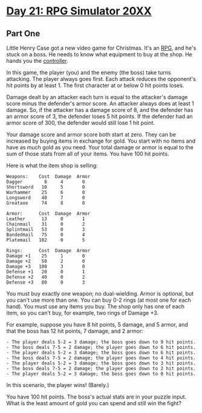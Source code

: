 [Day 21: RPG Simulator 20XX](http://adventofcode.com/day/21)
===========================

Part One
--------

Little Henry Case got a new video game for Christmas. It's an [RPG](https://en.wikipedia.org/wiki/Role-playing_video_game), and he's stuck on a boss. He needs to know what equipment to buy at the shop. He hands you the [controller](https://en.wikipedia.org/wiki/Game_controller).

In this game, the player (you) and the enemy (the boss) take turns attacking. The player always goes first. Each attack reduces the opponent's hit points by at least 1. The first character at or below 0 hit points loses.

Damage dealt by an attacker each turn is equal to the attacker's damage score minus the defender's armor score. An attacker always does at least 1 damage. So, if the attacker has a damage score of 8, and the defender has an armor score of 3, the defender loses 5 hit points. If the defender had an armor score of 300, the defender would still lose 1 hit point.

Your damage score and armor score both start at zero. They can be increased by buying items in exchange for gold. You start with no items and have as much gold as you need. Your total damage or armor is equal to the sum of those stats from all of your items. You have 100 hit points.

Here is what the item shop is selling:

    Weapons:    Cost  Damage  Armor
    Dagger        8     4       0
    Shortsword   10     5       0
    Warhammer    25     6       0
    Longsword    40     7       0
    Greataxe     74     8       0

    Armor:      Cost  Damage  Armor
    Leather      13     0       1
    Chainmail    31     0       2
    Splintmail   53     0       3
    Bandedmail   75     0       4
    Platemail   102     0       5

    Rings:      Cost  Damage  Armor
    Damage +1    25     1       0
    Damage +2    50     2       0
    Damage +3   100     3       0
    Defense +1   20     0       1
    Defense +2   40     0       2
    Defense +3   80     0       3

You must buy exactly one weapon; no dual-wielding. Armor is optional, but you can't use more than one. You can buy 0-2 rings (at most one for each hand). You must use any items you buy. The shop only has one of each item, so you can't buy, for example, two rings of Damage +3.

For example, suppose you have 8 hit points, 5 damage, and 5 armor, and that the boss has 12 hit points, 7 damage, and 2 armor:

    - The player deals 5-2 = 3 damage; the boss goes down to 9 hit points.
    - The boss deals 7-5 = 2 damage; the player goes down to 6 hit points.
    - The player deals 5-2 = 3 damage; the boss goes down to 6 hit points.
    - The boss deals 7-5 = 2 damage; the player goes down to 4 hit points.
    - The player deals 5-2 = 3 damage; the boss goes down to 3 hit points.
    - The boss deals 7-5 = 2 damage; the player goes down to 2 hit points.
    - The player deals 5-2 = 3 damage; the boss goes down to 0 hit points.

In this scenario, the player wins! (Barely.)

You have 100 hit points. The boss's actual stats are in your puzzle input. What is the least amount of gold you can spend and still win the fight?

